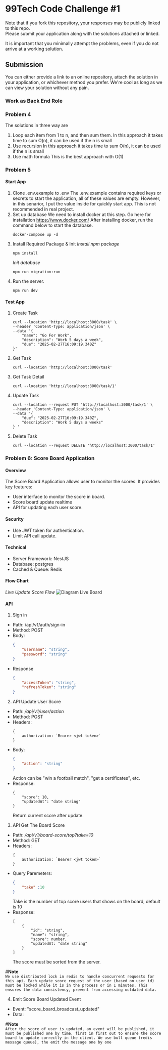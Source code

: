 # 99Tech Code Challenge #1 #

Note that if you fork this repository, your responses may be publicly linked to this repo.  
Please submit your application along with the solutions attached or linked.   

It is important that you minimally attempt the problems, even if you do not arrive at a working solution.

## Submission ##
You can either provide a link to an online repository, attach the solution in your application, or whichever method you prefer.
We're cool as long as we can view your solution without any pain.

### Work as Back End Role

### Problem 4
The solutions in three way are
1. Loop each item from 1 to n, and then sum them.
    In this approach it takes time to sum O(n), it can be used if the n is small
2. Use recursion
    In this approach it takes time to sum O(n), it can be used if the n is small
3. Use math formula
    This is the best approach with O(1)

### Problem 5
#### Start App
1. Clone .env.example to .env
    The .env.example contains required keys or secrets to start the application, all of these values are empty. 
    However, in this senarior, I put the value inside for quickly start app. This is not recommended in real project.
2. Set up database
    We need to install docker at this step. Go here for installation https://www.docker.com/
    After installing docker, run the command below to start the database.
    ```
    docker-compose up -d
    ```
3. Install Required Package & Init
    *Install npm package*
    ```
    npm install
    ```
    *Init database*
    ```
    npm run migration:run
    ```
4. Run the server.
    ```
    npm run dev
    ```
#### Test App
1. Create Task
    ```
    curl --location 'http://localhost:3000/task' \
    --header 'Content-Type: application/json' \
    --data '{
        "name": "Go For Work",
        "description": "Work 5 days a week",
        "due": "2025-02-27T16:09:19.340Z"
    }'
    ```

2. Get Task
    ```
    curl --location 'http://localhost:3000/task'
    ```

2. Get Task Detail
    ```
    curl --location 'http://localhost:3000/task/1'
    ```

3. Update Task
    ```
    curl --location --request PUT 'http://localhost:3000/task/1' \
    --header 'Content-Type: application/json' \
    --data '{
        "due": "2025-02-27T16:09:19.340Z",
        "description": "Work 5 days a weeks"
    } '
    ```

4. Delete Task
    ```
    curl --location --request DELETE 'http://localhost:3000/task/1'
    ```
    
### Problem 6: Score Board Application
#### Overview
The Score Board Application allows user to monitor the scores. It provides key features:
- User interface to monitor the score in board.
- Score board update realtime
- API for updating each user score.

#### Security
- Use JWT token for authentication.
- Limit API call update.

#### Technical
- Server Framework: NestJS
- Database: postgres
- Cached & Queue: Redis

#### Flow Chart
*Live Update Score Flow*
![Diagram Live Board](https://github.com/ThanhPhanV/code-challenge/blob/main/assets/code-challenge-app-flow.drawio.png)

#### API 
1. Sign in
- Path: /api/v1/auth/sign-in
- Method: POST
- Body:
    ```json
    {
        "username": "string",
        "password": "string"
    }
    ```
- Response
    ```json
    {
        "accessToken": "string",
        "refreshToken": "string"
    }
    ```

2. API Update User Score
- Path: */api/v1/user/action*
- Method: POST
- Headers: 
    ```
    {
        authorization: `Bearer <jwt token>` 
    }
    ```
- Body:
    ```json
    {
        "action": "string"
    }
    ```
    Action can be "win a football match", "get a certificates", etc.
- Response:
    ```
    {
        "score": 10,
        "updatedAt": "date string"
    }
    ```
    Return current score after update.

3. API Get The Board Score
- Path: */api/v1/board-score/top?take=10*
- Method: GET
- Headers: 
    ```
    {
        authorization: `Bearer <jwt token>` 
    }
    ```
- Query Paremeters:
    ```json
    {
        "take" :10
    }
    ```
    Take is the number of top score users that shows on the board, default is 10
- Response:
    ```
    [
        {
            "id": "string",
            "name": "string",
            "score": number,
            "updatedAt: "date string"
        }
    ]
    ```
    The score must be sorted from the server.

#**Note**<br/>
`
We use distributed lock in redis to handle concurrent requests for this api. Each update score request of the user (based on user id) must be locked while it is in the process or in 1 minutes.
This ensures the data consistency, prevent from accessing outdated data.
`

4. Emit Score Board Updated Event
- Event: "score_board_broadcast_updated"
- Data: <the same with api get top score>

#**Note**<br/>
`
After the score of user is updated, an event will be published, it must be published one by time, first in first out to ensure the score board to update correctly in the client.
We use bull queue (redis message queue), the emit the message one by one
`